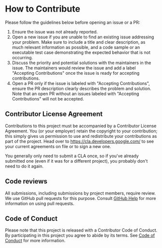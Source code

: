 # How to Contribute

Please follow the guidelines below before opening an issue or a PR:
1. Ensure the issue was not already reported. 
2. Open a new issue if you are unable to find an existing issue addressing your problem. Make sure to include a title and clear description, as much relevant information as possible, and a code sample or an executable test case demonstrating the expected behavior that is not occurring.
3. Discuss the priority and potential solutions with the maintainers in the issue. The maintainers would review the issue and add a label "Accepting Contributions" once the issue is ready for accepting contributions. 
4. Open a PR only if the issue is labeled with "Accepting Contributions", ensure the PR description clearly describes the problem and solution. Note that an open PR without an issues labeled with "Accepting Contributions" will not be accepted.

## Contributor License Agreement

Contributions to this project must be accompanied by a Contributor License
Agreement. You (or your employer) retain the copyright to your contribution;
this simply gives us permission to use and redistribute your contributions as
part of the project. Head over to <https://cla.developers.google.com/> to see
your current agreements on file or to sign a new one.

You generally only need to submit a CLA once, so if you've already submitted one
(even if it was for a different project), you probably don't need to do it
again.

## Code reviews

All submissions, including submissions by project members, require review. We
use GitHub pull requests for this purpose. Consult
[GitHub Help](https://help.github.com/articles/about-pull-requests/) for more
information on using pull requests.

## Code of Conduct

Please note that this project is released with a Contributor Code of Conduct. By participating in
this project you agree to abide by its terms. See [Code of Conduct][code-of-conduct] for more information.

[code-of-conduct]: https://github.com/googleapis/google-api-java-client-services/blob/master/CODE_OF_CONDUCT.md
